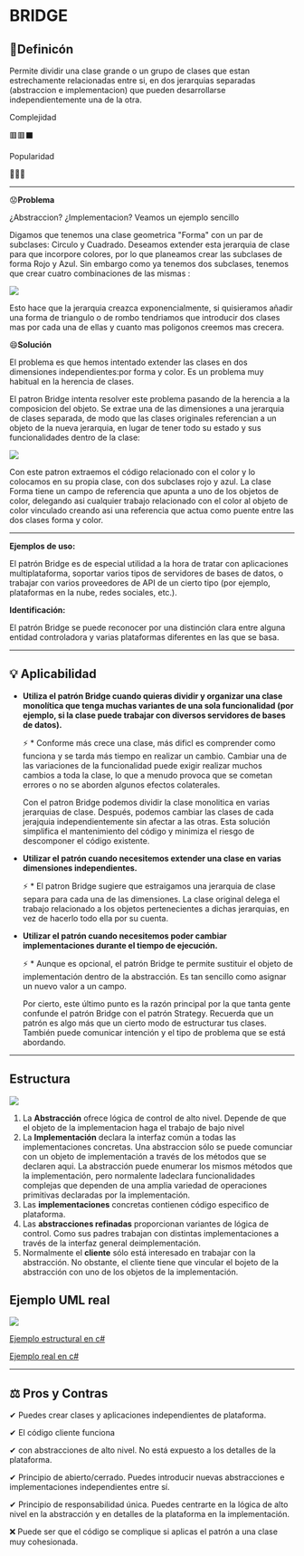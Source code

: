 # **BRIDGE**
## 📖Definicón

Permite dividir una clase grande o un grupo de clases que estan estrechamente relacionadas entre si, en dos jerarquias separadas (abstraccion e implementacion) que pueden desarrollarse independientemente una de la otra.

Complejidad

🟥🟥⬛

Popularidad

💚🖤🖤
***
😟**Problema** 

¿Abstraccion? ¿Implementacion? Veamos un ejemplo sencillo

Digamos que tenemos una clase geometrica "Forma" con un par de subclases: Circulo y Cuadrado. Deseamos extender esta jerarquia de clase para que incorpore colores, por lo que planeamos crear las subclases de forma Rojo y Azul. Sin embargo como ya tenemos dos subclases, tenemos que crear cuatro combinaciones de las mismas :

![](https://refactoring.guru/images/patterns/diagrams/bridge/problem-es.png)

Esto hace que la jerarquia creazca exponencialmente, si quisieramos añadir una forma de triangulo o de rombo tendriamos que introducir dos clases mas por cada una de ellas y cuanto mas poligonos creemos mas crecera. 

😄**Solución** 

El problema es que hemos intentado extender las clases en dos dimensiones independientes:por forma y color. Es un problema muy habitual en la herencia de clases.

El patron Bridge intenta resolver este problema pasando de la herencia a la composicion del objeto. Se extrae una de las dimensiones a una jerarquia de clases separada, de modo que las clases originales referencian a un objeto de la nueva jerarquia, en lugar de tener todo su estado y sus funcionalidades dentro de la clase:

![](https://refactoring.guru/images/patterns/diagrams/bridge/solution-es.png)

Con este patron extraemos el código relacionado con el color y lo colocamos en su propia clase, con dos subclases rojo y azul. La clase Forma tiene un campo de referencia que apunta a uno de los objetos de color, delegando asi cualquier trabajo relacionado con el color al objeto de color vinculado creando asi una referencia que actua como puente entre las dos clases forma y color. 

***

**Ejemplos de uso:** 

El patrón Bridge es de especial utilidad a la hora de tratar con aplicaciones multiplataforma, soportar varios tipos de servidores de bases de datos, o trabajar con varios proveedores de API de un cierto tipo (por ejemplo, plataformas en la nube, redes sociales, etc.).

**Identificación:**

El patrón Bridge se puede reconocer por una distinción clara entre alguna entidad controladora y varias plataformas diferentes en las que se basa.

* * * * *
## 💡 Aplicabilidad

*  **Utiliza el patrón Bridge cuando quieras dividir y organizar una clase monolítica que tenga muchas variantes de una sola funcionalidad (por ejemplo, si la clase puede trabajar con diversos servidores de bases de datos).**
   
    ⚡ * Conforme más crece una clase, más dificl es comprender como funciona y se tarda más tiempo en realizar un cambio. Cambiar una de las variaciones de la funcionalidad puede exigir realizar muchos cambios a toda la clase, lo que a menudo provoca que se cometan errores o no se aborden algunos efectos colaterales.

    Con el patron Bridge podemos dividir la clase monolitica en varias jerarquias de clase. Después, podemos cambiar las clases de cada jerajquia independientemente sin afectar a las otras. Esta solución simplifica el mantenimiento del código y minimiza el riesgo de descomponer el código existente.

*  **Utilizar el patrón cuando necesitemos extender una clase en varias dimensiones independientes.**

    ⚡ * El patron Bridge sugiere que estraigamos una jerarquia de clase separa para cada una de las dimensiones. La clase original delega el trabajo relacionado a los objetos pertenecientes a dichas jerarquias, en vez de hacerlo todo ella por su cuenta.

*  **Utilizar el patrón cuando necesitemos poder cambiar implementaciones durante el tiempo de ejecución.**

    ⚡ * Aunque es opcional, el patrón Bridge te permite sustituir el objeto de implementación dentro de la abstracción. Es tan sencillo como asignar un nuevo valor a un campo.

    Por cierto, este último punto es la razón principal por la que tanta gente confunde el patrón Bridge con el patrón Strategy. Recuerda que un patrón es algo más que un cierto modo de estructurar tus clases. También puede comunicar intención y el tipo de problema que se está abordando.
* * * * *
## Estructura

![](https://refactoring.guru/images/patterns/diagrams/bridge/structure-es.png)

1. La **Abstracción** ofrece lógica de control de alto nivel. Depende de que el objeto de la implementacion haga el trabajo de bajo nivel
2. La **Implementación** declara la interfaz común a todas las implementaciones concretas. Una abstraccion sólo se puede comunciar con un objeto de implementación a través de los métodos que se declaren aqui. La abstracción puede enumerar los mismos métodos que la implementación, pero normalente ladeclara funcionalidades complejas que dependen de una amplia variedad de operaciones primitivas declaradas por la implementación.
3. Las **implementaciones** concretas contienen código especifico de plataforma.
4. Las **abstracciones refinadas** proporcionan variantes de lógica de control. Como sus padres trabajan con distintas implementaciones a través de la interfaz general deimplementación.
5. Normalmente el **cliente** sólo está interesado en trabajar con la abstracción. No obstante, el cliente tiene que vincular el bojeto de la abstracción con uno de los objetos de la implementación.

## Ejemplo UML real 

![](https://refactoring.guru/images/patterns/diagrams/bridge/example-es.png)

[Ejemplo estructural en c#](CodeExample\BridgeStructuralCode\Program.cs)

[Ejemplo real en c#](CodeExample\RealWorldExample\Program.cs)

* * * * *
## ⚖ Pros y Contras

✔ Puedes crear clases y aplicaciones independientes de plataforma.

✔ El código cliente funciona
  
✔ con abstracciones de alto nivel. No está expuesto a los detalles de la plataforma.

✔ Principio de abierto/cerrado. Puedes introducir nuevas abstracciones e implementaciones independientes entre sí.

✔ Principio de responsabilidad única. Puedes centrarte en la lógica de alto nivel en la abstracción y en detalles de la plataforma en la implementación.

❌ Puede ser que el código se complique si aplicas el patrón a una clase muy cohesionada.